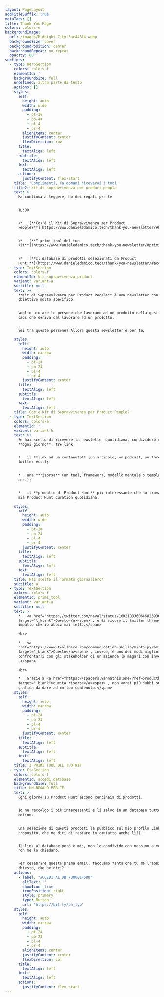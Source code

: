 ```yaml
---
layout: PageLayout
addTitleSuffix: true
metaTags: []
title: Thank You Page
colors: colors-e
backgroundImage:
  url: /images/Midnight-City-3ac443f4.webp
  backgroundSize: cover
  backgroundPosition: center
  backgroundRepeat: no-repeat
  opacity: 80
sections:
  - type: HeroSection
    colors: colors-f
    elementId: ''
    backgroundSize: full
    undefined: altra parte di testo
    actions: []
    styles:
      self:
        height: auto
        width: wide
        padding:
          - pt-36
          - pb-48
          - pl-4
          - pr-4
        alignItems: center
        justifyContent: center
        flexDirection: row
      title:
        textAlign: left
      subtitle:
        textAlign: left
      text:
        textAlign: left
      actions:
        justifyContent: flex-start
    title: 'Complimenti, da domani riceverai i tuoi '
    title2: kit di sopravvivenza per product people
    text: >
      Ma continua a leggere, ho dei regali per te


      TL:DR


      \*   [**Cos'è il Kit di Sopravvivenza per Product
      People?**](https://www.danieledamico.tech/thank-you-newsletter/#kit_sopravvivenza_product)


      \*   [**I primi tool del tuo
      kit**](https://www.danieledamico.tech/thank-you-newsletter/#primi_tool)


      \*   [**Il database di prodotti selezionati da Product
      Hunt!**](https://www.danieledamico.tech/thank-you-newsletter/#accedi_database)
  - type: TextSection
    colors: colors-f
    elementId: kit_sopravvivenza_product
    variant: variant-a
    subtitle: null
    text: >+
      **Kit di Sopravvivenza per Product People** è una newsletter con un
      obiettivo molto specifico.


      Voglio aiutare le persone che lavorano ad un prodotto nella gestione del
      caos che deriva dal lavorare ad un prodotto.


      Sei tra queste persone? Allora questa newsletter è per te.

    styles:
      self:
        height: auto
        width: narrow
        padding:
          - pt-28
          - pb-28
          - pl-4
          - pr-4
        justifyContent: center
      title:
        textAlign: left
      subtitle:
        textAlign: left
      text:
        textAlign: left
    title: Cos'è Kit di Sopravvivenza per Product People?
  - type: TextSection
    colors: colors-e
    elementId: ''
    variant: variant-b
    text: >+
      Se hai scelto di ricevere la newsletter quotidiana, condividerò con te,
      **ogni giorno**, tre link:


      *   il **link ad un contenuto** (un articolo, un podcast, un thread su
      twitter ecc.);


      *   una **risorsa** (un tool, framework, modello mentale o template Notion
      ecc.);


      *   il **prodotto di Product Hunt** più interessante che ho trovato nella
      mia Product Hunt Curation quotidiana.

    styles:
      self:
        height: auto
        width: wide
        padding:
          - pt-28
          - pb-28
          - pl-4
          - pr-4
        justifyContent: center
      title:
        textAlign: left
      subtitle:
        textAlign: left
      text:
        textAlign: left
    title: Hai scelto il formato giornaliero?
    subtitle: a
  - type: TextSection
    colors: colors-f
    elementId: primi_tool
    variant: variant-a
    subtitle: null
    text: >
      *   <a href="https://twitter.com/naval/status/1002103360646823936?lang=it"
      target="\_blank">Questo</a><span> , è di sicuro il twitter thread più di
      impatto che io abbia mai letto.</span>

      <br>

      *   <a
      href="https://www.toolshero.com/communication-skills/minto-pyramid-principle/"
      target="_blank">Questo</a><span> , invece, è uno dei modi migliori per
      confrontarsi con gli stakeholder di un'azienda (o magari con investitori)
      .</span>

      <br>

      *   Grazie a <a href="https://spacers.wannathis.one/?ref=producthunt"
      target="_blank">questa risorsa</a><span> , non avrai più dubbi sulla linea
      grafica da dare ad un tuo contenuto.</span>
    styles:
      self:
        height: auto
        width: narrow
        padding:
          - pt-28
          - pb-28
          - pl-4
          - pr-4
        justifyContent: center
      title:
        textAlign: left
      subtitle:
        textAlign: left
      text:
        textAlign: left
    title: I PRIMI TOOL DEL TUO KIT
  - type: CtaSection
    colors: colors-f
    elementId: accedi_database
    backgroundSize: full
    title: UN REGALO PER TE
    text: >
      Ogni giorno su Product Hunt escono centinaia di prodotti.


      Io ne raccolgo i più interessanti e li salvo in un database tutto mio su
      Notion.


      Una selezione di questi prodotti la pubblico sul mio profilo Linkedin (a
      proposito, che ne dici di restare in contatto anche lì?).


      Il link al database però è mio, non lo condivido con nessuno a meno che
      non me lo chiedano.


      Per celebrare questa prima email, facciamo finta che tu me l'abbia
      chiesto, che ne dici?
    actions:
      - label: "ACCEDI AL DB \U0001F680"
        altText: ''
        showIcon: true
        iconPosition: right
        style: primary
        type: Button
        url: 'https://bit.ly/ph_typ'
    styles:
      self:
        height: auto
        width: narrow
        padding:
          - pt-28
          - pb-28
          - pl-4
          - pr-4
        alignItems: center
        justifyContent: center
        flexDirection: col
      title:
        textAlign: left
      text:
        textAlign: left
      actions:
        justifyContent: flex-start
---
```

